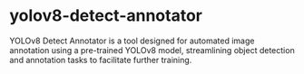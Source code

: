 # yolov8-detect-annotator
YOLOv8 Detect Annotator is a tool designed for automated image annotation using a pre-trained YOLOv8 model, streamlining object detection and annotation tasks to facilitate further training.
